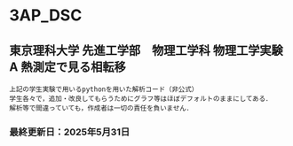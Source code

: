 # 3AP_DSC

## 東京理科大学 先進工学部　物理工学科 物理工学実験A 熱測定で見る相転移
`上記の学生実験で用いるpythonを用いた解析コード（非公式）`<br>
`学生各々で，追加・改良してもらうためにグラフ等はほぼデフォルトのままにしてある．`<br>
`解析等で間違っていても，作成者は一切の責任を負いません．`<br>

### 最終更新日：2025年5月31日
